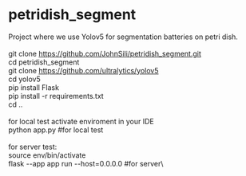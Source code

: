 # petridish_segment
Project where we use Yolov5 for segmentation batteries on petri dish.  \
\
git clone https://github.com/JohnSili/petridish_segment.git \
cd petridish_segment \
git clone https://github.com/ultralytics/yolov5 \
cd yolov5 \
pip install Flask \
pip install -r requirements.txt \
cd .. \
\
for local test activate enviroment in your IDE\
python app.py #for local test \
\
for server test:\
source env/bin/activate \
flask --app app run --host=0.0.0.0 #for server\
